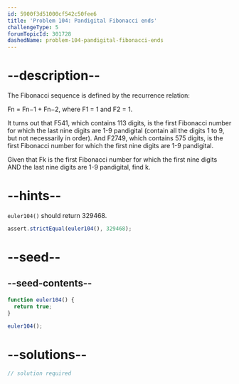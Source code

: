 ```yaml
---
id: 5900f3d51000cf542c50fee6
title: 'Problem 104: Pandigital Fibonacci ends'
challengeType: 5
forumTopicId: 301728
dashedName: problem-104-pandigital-fibonacci-ends
---
```


# --description--

The Fibonacci sequence is defined by the recurrence relation:

Fn = Fn−1 + Fn−2, where F1 = 1 and F2 = 1.

It turns out that F541, which contains 113 digits, is the first Fibonacci number for which the last nine digits are 1-9 pandigital (contain all the digits 1 to 9, but not necessarily in order). And F2749, which contains 575 digits, is the first Fibonacci number for which the first nine digits are 1-9 pandigital.

Given that Fk is the first Fibonacci number for which the first nine digits AND the last nine digits are 1-9 pandigital, find k.

# --hints--

`euler104()` should return 329468.

```js
assert.strictEqual(euler104(), 329468);
```

# --seed--

## --seed-contents--

```js
function euler104() {
  return true;
}

euler104();
```

# --solutions--

```js
// solution required
```
